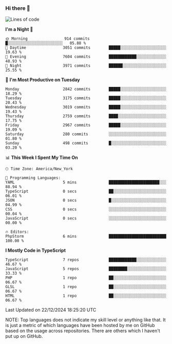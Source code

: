 ### Hi there 👋

<!--
**LynxJinxxy/LynxJinxxy** is a ✨ _special_ ✨ repository because its `README.md` (this file) appears on your GitHub profile.

Here are some ideas to get you started:

- 🔭 I’m currently working on ...
- 🌱 I’m currently learning ...
- 👯 I’m looking to collaborate on ...
- 🤔 I’m looking for help with ...
- 💬 Ask me about ...
- 📫 How to reach me: ...
- 😄 Pronouns: ...
- ⚡ Fun fact: ...
-->

<!--START_SECTION:waka-->
![Lines of code](https://img.shields.io/badge/From%20Hello%20World%20I%27ve%20Written-32.2%20million%20lines%20of%20code-blue)

**I'm a Night 🦉** 

```text
🌞 Morning                914 commits         █░░░░░░░░░░░░░░░░░░░░░░░░   05.88 % 
🌆 Daytime                3051 commits        █████░░░░░░░░░░░░░░░░░░░░   19.63 % 
🌃 Evening                7604 commits        ████████████░░░░░░░░░░░░░   48.93 % 
🌙 Night                  3971 commits        ██████░░░░░░░░░░░░░░░░░░░   25.55 % 
```
📅 **I'm Most Productive on Tuesday** 

```text
Monday                   2842 commits        █████░░░░░░░░░░░░░░░░░░░░   18.29 % 
Tuesday                  3175 commits        █████░░░░░░░░░░░░░░░░░░░░   20.43 % 
Wednesday                3019 commits        █████░░░░░░░░░░░░░░░░░░░░   19.43 % 
Thursday                 2759 commits        ████░░░░░░░░░░░░░░░░░░░░░   17.75 % 
Friday                   2967 commits        █████░░░░░░░░░░░░░░░░░░░░   19.09 % 
Saturday                 280 commits         ░░░░░░░░░░░░░░░░░░░░░░░░░   01.80 % 
Sunday                   498 commits         █░░░░░░░░░░░░░░░░░░░░░░░░   03.20 % 
```


📊 **This Week I Spent My Time On** 

```text
🕑︎ Time Zone: America/New_York

💬 Programming Languages: 
YAML                     5 mins              ██████████████████████░░░   88.94 % 
TypeScript               0 secs              ██░░░░░░░░░░░░░░░░░░░░░░░   06.01 % 
JSON                     0 secs              █░░░░░░░░░░░░░░░░░░░░░░░░   04.99 % 
CSS                      0 secs              ░░░░░░░░░░░░░░░░░░░░░░░░░   00.04 % 
JavaScript               0 secs              ░░░░░░░░░░░░░░░░░░░░░░░░░   00.00 % 

🔥 Editors: 
PhpStorm                 6 mins              █████████████████████████   100.00 % 
```

**I Mostly Code in TypeScript** 

```text
TypeScript               7 repos             ████████████░░░░░░░░░░░░░   46.67 % 
JavaScript               5 repos             ████████░░░░░░░░░░░░░░░░░   33.33 % 
PHP                      1 repo              ██░░░░░░░░░░░░░░░░░░░░░░░   06.67 % 
GLSL                     1 repo              ██░░░░░░░░░░░░░░░░░░░░░░░   06.67 % 
HTML                     1 repo              ██░░░░░░░░░░░░░░░░░░░░░░░   06.67 % 
```




 Last Updated on 22/12/2024 18:25:20 UTC
<!--END_SECTION:waka-->
NOTE: Top languages does not indicate my skill level or anything like that. It is just a metric of which languages have been hosted by me on GitHub based on the usage across repositories. There are others which I haven't put up on GitHub.
